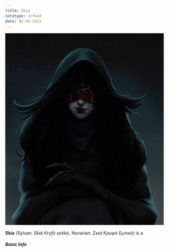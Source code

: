 ```yaml
---
title: Skia
notetype: unfeed
date: 02-02-2022
---
```

<div class="character-portrait">
<img src="https://raw.githubusercontent.com/Atlantagor/atlantagor.github.io/main/assets/img/Skia.png">
</div>

**Skía** (Sylvan: *Skiá Kryfó xotikó*, Novarian: *Σκιά Κρυφό ξωτικό*) is a 

##### Basic Info
